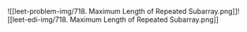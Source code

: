 ![[leet-problem-img/718. Maximum Length of Repeated Subarray.png]]![[leet-edi-img/718. Maximum Length of Repeated Subarray.png]]